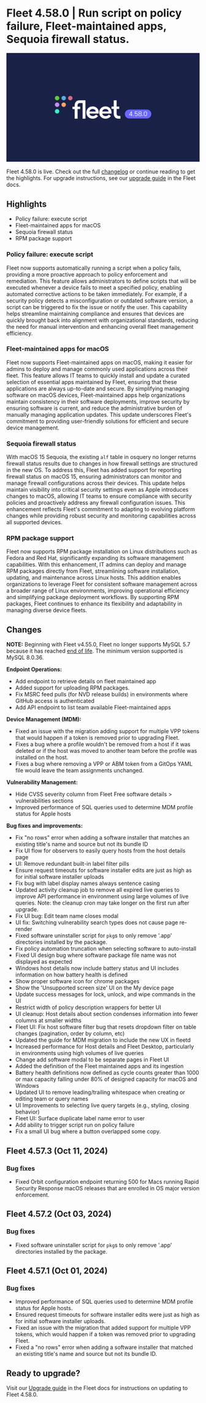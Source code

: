 # Fleet 4.58.0 | Run script on policy failure, Fleet-maintained apps, Sequoia firewall status.

![Fleet 4.58.0](../website/assets/images/articles/fleet-4.58.0-1600x900@2x.png)

Fleet 4.58.0 is live. Check out the full [changelog](https://github.com/fleetdm/fleet/releases/tag/fleet-v4.58.0) or continue reading to get the highlights.
For upgrade instructions, see our [upgrade guide](https://fleetdm.com/docs/deploying/upgrading-fleet) in the Fleet docs.

## Highlights
* Policy failure: execute script
* Fleet-maintained apps for macOS
* Sequoia firewall status
* RPM package support

### Policy failure: execute script

Fleet now supports automatically running a script when a policy fails, providing a more proactive approach to policy enforcement and remediation. This feature allows administrators to define scripts that will be executed whenever a device fails to meet a specified policy, enabling automated corrective actions to be taken immediately. For example, if a security policy detects a misconfiguration or outdated software version, a script can be triggered to fix the issue or notify the user. This capability helps streamline maintaining compliance and ensures that devices are quickly brought back into alignment with organizational standards, reducing the need for manual intervention and enhancing overall fleet management efficiency.

### Fleet-maintained apps for macOS

Fleet now supports Fleet-maintained apps on macOS, making it easier for admins to deploy and manage commonly used applications across their fleet. This feature allows IT teams to quickly install and update a curated selection of essential apps maintained by Fleet, ensuring that these applications are always up-to-date and secure. By simplifying managing software on macOS devices, Fleet-maintained apps help organizations maintain consistency in their software deployments, improve security by ensuring software is current, and reduce the administrative burden of manually managing application updates. This update underscores Fleet's commitment to providing user-friendly solutions for efficient and secure device management.

### Sequoia firewall status

With macOS 15 Sequoia, the existing `alf` table in osquery no longer returns firewall status results due to changes in how firewall settings are structured in the new OS. To address this, Fleet has added support for reporting firewall status on macOS 15, ensuring administrators can monitor and manage firewall configurations across their devices. This update helps maintain visibility into critical security settings even as Apple introduces changes to macOS, allowing IT teams to ensure compliance with security policies and proactively address any firewall configuration issues. This enhancement reflects Fleet's commitment to adapting to evolving platform changes while providing robust security and monitoring capabilities across all supported devices.

### RPM package support

Fleet now supports RPM package installation on Linux distributions such as Fedora and Red Hat, significantly expanding its software management capabilities. With this enhancement, IT admins can deploy and manage RPM packages directly from Fleet, streamlining software installation, updating, and maintenance across Linux hosts. This addition enables organizations to leverage Fleet for consistent software management across a broader range of Linux environments, improving operational efficiency and simplifying package deployment workflows. By supporting RPM packages, Fleet continues to enhance its flexibility and adaptability in managing diverse device fleets.

## Changes

**NOTE:** Beginning with Fleet v4.55.0, Fleet no longer supports MySQL 5.7 because it has reached [end of life](https://mattermost.com/blog/mysql-5-7-reached-eol-upgrade-to-mysql-8-x-today/#:~:text=In%20October%202023%2C%20MySQL%205.7,to%20upgrade%20to%20MySQL%208.). The minimum version supported is MySQL 8.0.36.

**Endpoint Operations:**
- Add endpoint to retrieve details on fleet maintained app
- Added support for uploading RPM packages.
- Fix MSRC feed pulls (for NVD release builds) in environments where GitHub access is authenticated
- Add API endpoint to list team available Fleet-maintained apps

**Device Management (MDM):**
- Fixed an issue with the migration adding support for multiple VPP tokens that would happen if a token is removed prior to upgrading Fleet.
- Fixes a bug where a profile wouldn't be removed from a host if it was deleted or if the host was moved to another team before the profile was installed on the host.
- Fixes a bug where removing a VPP or ABM token from a GitOps YAML file would leave the team assignments unchanged.

**Vulnerability Management:**
- Hide CVSS severity column from Fleet Free software details > vulnerabilities sections
- Improved performance of SQL queries used to determine MDM profile status for Apple hosts

**Bug fixes and improvements:**
- Fix "no rows" error when adding a software installer that matches an existing title's name and source but not its bundle ID
- Fix UI flow for observers to easily query hosts from the host details page
- UI: Remove redundant built-in label filter pills
- Ensure request timeouts for software installer edits are just as high as for initial software installer uploads
- Fix bug with label display names always sentence casing
- Updated activity cleanup job to remove all expired live queries to improve API performance in environment using large volumes of live queries. Note: the cleanup cron may take longer on the first run after upgrade.
- Fix UI bug: Edit team name closes modal
- UI fix: Switching vulnerability search types does not cause page re-render
- Fixed software uninstaller script for `pkg`s to only remove '.app' directories installed by the package.
- Fix policy automation truncation when selecting software to auto-install
- Fixed UI design bug where software package file name was not displayed as expected
- Windows host details now include battery status and UI includes information on how battery health is defined
- Show proper software icon for chrome packages
- Show the 'Unsupported screen size' UI on the My device page
- Update success messages for lock, unlock, and wipe commands in the UI
- Restrict width of policy description wrappers for better UI
- UI cleanup: Host details about section condenses information into fewer columns at smaller widths
- Fleet UI: Fix host software filter bug that resets dropdown filter on table changes (pagination, order by column, etc)
- Updated the guide for MDM migration to include the new UX in fleetd
- Increased performance for Host details and Fleet Desktop, particularly in environments using high volumes of live queries
- Change add software modal to be separate pages in Fleet UI
- Added the definition of the Fleet maintained apps and its ingestion
- Battery health definitions now defined as cycle counts greater than 1000 or max capacity falling under 80% of designed capacity for macOS and Windows
- Updated UI to remove leading/trailing whitespace when creating or editing team or query names
- UI Improvements to selecting live query targets (e.g., styling, closing behavior)
- Fleet UI: Surface duplicate label name error to user
- Add ability to trigger script run on policy failure
- Fix a small UI bug where a button overlapped some copy.

## Fleet 4.57.3 (Oct 11, 2024)

### Bug fixes

* Fixed Orbit configuration endpoint returning 500 for Macs running Rapid Security Response macOS releases that are enrolled in OS major version enforcement.

## Fleet 4.57.2 (Oct 03, 2024)

### Bug fixes

* Fixed software uninstaller script for `pkg`s to only remove '.app' directories installed by the package.

## Fleet 4.57.1 (Oct 01, 2024)

### Bug fixes

* Improved performance of SQL queries used to determine MDM profile status for Apple hosts.
* Ensured request timeouts for software installer edits were just as high as for initial software installer uploads.
* Fixed an issue with the migration that added support for multiple VPP tokens, which would happen if a token was removed prior to upgrading Fleet.
* Fixed a "no rows" error when adding a software installer that matched an existing title's name and source but not its bundle ID.

## Ready to upgrade?

Visit our [Upgrade guide](https://fleetdm.com/docs/deploying/upgrading-fleet) in the Fleet docs for instructions on updating to Fleet 4.58.0.

<meta name="category" value="releases">
<meta name="authorFullName" value="JD Strong">
<meta name="authorGitHubUsername" value="spokanemac">
<meta name="publishedOn" value="2024-10-16">
<meta name="articleTitle" value="Fleet 4.58.0 | Run script on policy failure, Fleet-maintained apps, Sequoia firewall status.">
<meta name="articleImageUrl" value="../website/assets/images/articles/fleet-4.58.0-1600x900@2x.png">
